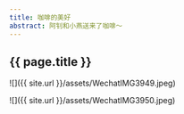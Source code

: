 ```yaml
---
title: 咖啡的美好
abstract: 阿钊和小燕送来了咖啡～
---
```


## {{ page.title }}

![]({{ site.url }}/assets/WechatIMG3949.jpeg)

![]({{ site.url }}/assets/WechatIMG3950.jpeg)
